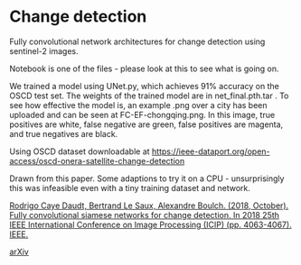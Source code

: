 # Change detection

Fully convolutional network architectures for change detection using sentinel-2 images.

Notebook is one of the files - please look at this to see what is going on.

We trained a model using UNet.py, which achieves 91% accuracy on the OSCD test set. The weights of the trained model are in net_final.pth.tar . To see how effective the model is, an example .png over a city has been uploaded and can be seen at FC-EF-chongqing.png. In this image, true positives are white, false negative are green, false positives are magenta, and true negatives are black.


Using OSCD dataset downloadable at https://ieee-dataport.org/open-access/oscd-onera-satellite-change-detection

Drawn from this paper. Some adaptions to try it on a CPU - unsurprisingly this was infeasible even with a tiny training dataset and network. 

[Rodrigo Caye Daudt, Bertrand Le Saux, Alexandre Boulch. (2018, October). Fully convolutional siamese networks for change detection. In 2018 25th IEEE International Conference on Image Processing (ICIP) (pp. 4063-4067). IEEE.](https://ieeexplore.ieee.org/abstract/document/8451652)

[arXiv](https://arxiv.org/abs/1810.08462)
